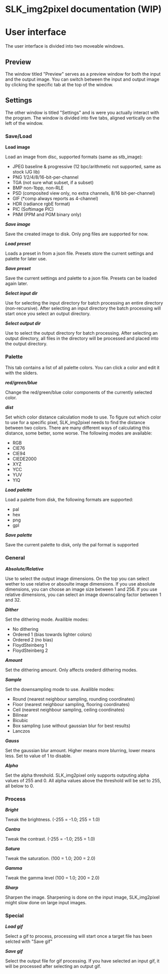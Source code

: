 # SLK_img2pixel documentation (WIP)

# User interface

The user interface is divided into two moveable windows. 

## Preview

The window titled "Preview" serves as a preview window for both the input and the output image. You can switch between the input and output image by clicking the specific tab at the top of the window.

## Settings

The other window is titled "Settings" and is were you actually interact with the program. The window is divided into five tabs, aligned vertically on the left of the window.

### Save/Load

**Load image**

Load an image from disc, supported formats (same as stb_image): 

   * JPEG baseline & progressive (12 bpc/arithmetic not supported, same as stock IJG lib)
   * PNG 1/2/4/8/16-bit-per-channel
   * TGA (not sure what subset, if a subset)
   * BMP non-1bpp, non-RLE
   * PSD (composited view only, no extra channels, 8/16 bit-per-channel)
   * GIF (*comp always reports as 4-channel)
   * HDR (radiance rgbE format)
   * PIC (Softimage PIC)
   * PNM (PPM and PGM binary only)

***Save image***

Save the created image to disk. Only png files are supported for now.

***Load preset***

Loads a preset in from a json file. Presets store the current settings and palette for later use.

***Save preset***

Save the current settings and palette to a json file. Presets can be loaded again later.

***Select input dir***

Use for selecting the input directory for batch processing an entire directory (non-recursive). After selecting an input directory the batch processing will start once you select an output directory.

***Select output dir***

Use to select the output directory for batch processing. After selecting an output directory, all files in the directory will be processed and placed into the output directory.

### Palette

This tab contains a list of all palette colors. You can click a color and edit it with the sliders.

***red/green/blue***

Change the red/green/blue color components of the currently selected color.

***dist***

Set which color distance calculation mode to use. 
To figure out which color to use for a specific pixel, SLK_img2pixel needs to find the distance between two colors. There are many different ways of calculating this distance, some better, some worse. The following modes are available:

* RGB 
* CIE76
* CIE94
* CIEDE2000
* XYZ
* YCC
* YUV
* YIQ

***Load palette***

Load a palette from disk, the following formats are supported: 

   * pal
   * hex
   * png
   * gpl

***Save palette***

Save the current palette to disk, only the pal format is supported

### General

***Absolute/Relative***

Use to select the output image dimensions. On the top you can select wether to use relative or absoulte image dimensions. If you use absolute dimensions, you can choose an image size between 1 and 256. If you use relative dimensions, you can select an image downscaling factor between 1 and 32.

***Dither***

Set the dithering mode. Availible modes:

   * No dithering
   * Ordered 1 (bias towards lighter colors)
   * Ordered 2 (no bias)
   * FloydSteinberg 1
   * FloydSteinberg 2

***Amount***

Set the dithering amount. Only affects orederd dithering modes.

***Sample***

Set the downsampling mode to use. Availible modes:

   * Round (nearest neighbour sampling, rounding coordinates)
   * Floor (nearest neighbour sampling, flooring coordinates)
   * Ceil  (nearest neighbour sampling, ceiling coordinates)
   * Bilinear
   * Bicubic
   * Box sampling (use without gaussian blur for best results)
   * Lanczos

***Gauss***

Set the gaussian blur amount. Higher means more blurring, lower means less. Set to value of 1 to disable.

***Alpha***

Set the alpha threshold. SLK_img2pixel only supports outputing alpha values of 255 and 0. All alpha values above the threshold will be set to 255, all below to 0.

### Process

***Bright***

Tweak the brightness. (-255 = -1.0; 255 = 1.0)

***Contra***

Tweak the contrast. (-255 = -1.0; 255 = 1.0)

***Satura***

Tweak the saturation. (100 = 1.0; 200 = 2.0)

***Gamma***

Tweak the gamma level (100 = 1.0; 200 = 2.0)

***Sharp***

Sharpen the image. Sharpening is done on the input image, SLK_img2pixel might slow done on large input images.

### Special

***Load gif***

Select a gif  to process, processing will start once a target file has been selcted with "Save gif"

***Save gif***

Select the output file for gif processing. If you have selected an input gif, it will be processed after selecting an output gif.
